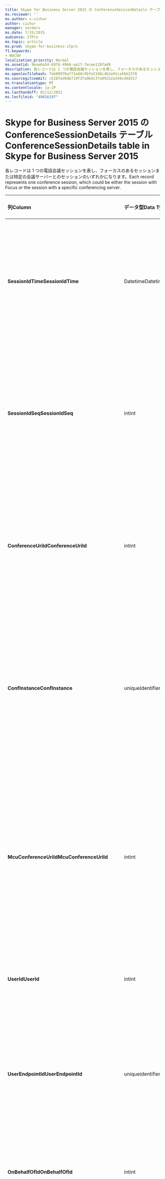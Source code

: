 ```yaml
---
title: Skype for Business Server 2015 の ConferenceSessionDetails テーブル
ms.reviewer: ''
ms.author: v-cichur
author: cichur
manager: serdars
ms.date: 7/15/2015
audience: ITPro
ms.topic: article
ms.prod: skype-for-business-itpro
f1.keywords:
- NOCSH
localization_priority: Normal
ms.assetid: 9eae6a54-69fd-4966-aa17-7ecee1297ad8
description: 各レコードは 1 つの電話会議セッションを表し、フォーカスのあるセッションまたは特定の会議サーバーとのセッションのいずれかになります。
ms.openlocfilehash: 7eb00976af71e88c9bfe2348c4b2e91ca5bb23f8
ms.sourcegitcommit: c528fad9db719f3fa96dc3fa99332a349cd9d317
ms.translationtype: MT
ms.contentlocale: ja-JP
ms.lasthandoff: 01/12/2021
ms.locfileid: "49816197"
---
```

# <a name="conferencesessiondetails-table-in-skype-for-business-server-2015"></a><span data-ttu-id="ea453-103">Skype for Business Server 2015 の ConferenceSessionDetails テーブル</span><span class="sxs-lookup"><span data-stu-id="ea453-103">ConferenceSessionDetails table in Skype for Business Server 2015</span></span>
 
<span data-ttu-id="ea453-104">各レコードは 1 つの電話会議セッションを表し、フォーカスのあるセッションまたは特定の会議サーバーとのセッションのいずれかになります。</span><span class="sxs-lookup"><span data-stu-id="ea453-104">Each record represents one conference session, which could be either the session with Focus or the session with a specific conferencing server.</span></span>
  
|<span data-ttu-id="ea453-105">**列**</span><span class="sxs-lookup"><span data-stu-id="ea453-105">**Column**</span></span>|<span data-ttu-id="ea453-106">**データ型**</span><span class="sxs-lookup"><span data-stu-id="ea453-106">**Data Type**</span></span>|<span data-ttu-id="ea453-107">**キー/インデックス**</span><span class="sxs-lookup"><span data-stu-id="ea453-107">**Key/Index**</span></span>|<span data-ttu-id="ea453-108">**詳細**</span><span class="sxs-lookup"><span data-stu-id="ea453-108">**Details**</span></span>|
|:-----|:-----|:-----|:-----|
|<span data-ttu-id="ea453-109">**SessionIdTime**</span><span class="sxs-lookup"><span data-stu-id="ea453-109">**SessionIdTime**</span></span> <br/> |<span data-ttu-id="ea453-110">Datetime</span><span class="sxs-lookup"><span data-stu-id="ea453-110">Datetime</span></span>  <br/> |<span data-ttu-id="ea453-111">主/プライマリ、外部</span><span class="sxs-lookup"><span data-stu-id="ea453-111">Primary, Foreign</span></span>  <br/> |<span data-ttu-id="ea453-112">セッション要求の時刻。 **SessionIdSeq と組み合わせて使用して** 、会議セッションを一意に識別します。</span><span class="sxs-lookup"><span data-stu-id="ea453-112">Time of session request; used in conjunction with **SessionIdSeq** to uniquely identify a conference session.</span></span> <span data-ttu-id="ea453-113">詳細については [、Skype for Business Server 2015](dialogs.md) の Dialogs テーブルを参照してください。</span><span class="sxs-lookup"><span data-stu-id="ea453-113">See the [Dialogs table in Skype for Business Server 2015](dialogs.md) for more information.</span></span> <br/> |
|<span data-ttu-id="ea453-114">**SessionIdSeq**</span><span class="sxs-lookup"><span data-stu-id="ea453-114">**SessionIdSeq**</span></span> <br/> |<span data-ttu-id="ea453-115">int</span><span class="sxs-lookup"><span data-stu-id="ea453-115">int</span></span>  <br/> |<span data-ttu-id="ea453-116">主/プライマリ、外部</span><span class="sxs-lookup"><span data-stu-id="ea453-116">Primary, Foreign</span></span>  <br/> |<span data-ttu-id="ea453-117">セッションを識別するための ID 番号。</span><span class="sxs-lookup"><span data-stu-id="ea453-117">ID number to identify the session.</span></span> <span data-ttu-id="ea453-118">SessionIdTime と **組み合わせて使用し** 、会議セッションを一意に識別します。</span><span class="sxs-lookup"><span data-stu-id="ea453-118">Used in conjunction with **SessionIdTime** to uniquely identify a conference session.</span></span> <span data-ttu-id="ea453-119">詳細については [、Skype for Business Server 2015](dialogs.md) のダイアログ の表を参照してください。</span><span class="sxs-lookup"><span data-stu-id="ea453-119">See the [Dialogs table in Skype for Business Server 2015](dialogs.md) for more information.</span></span> * <br/> |
|<span data-ttu-id="ea453-120">**ConferenceUriId**</span><span class="sxs-lookup"><span data-stu-id="ea453-120">**ConferenceUriId**</span></span> <br/> |<span data-ttu-id="ea453-121">int</span><span class="sxs-lookup"><span data-stu-id="ea453-121">int</span></span>  <br/> |<span data-ttu-id="ea453-122">外部</span><span class="sxs-lookup"><span data-stu-id="ea453-122">Foreign</span></span>  <br/> |<span data-ttu-id="ea453-123">このセッションに関連するフォーカス会議 URI。</span><span class="sxs-lookup"><span data-stu-id="ea453-123">Focus conference URI related to this session.</span></span> <span data-ttu-id="ea453-124">詳細については [、Skype for Business Server 2015 の ConferenceUris テーブル](conferenceuris.md) を参照してください。</span><span class="sxs-lookup"><span data-stu-id="ea453-124">See the [ConferenceUris table in Skype for Business Server 2015](conferenceuris.md) for more information.</span></span> <span data-ttu-id="ea453-125">この URI は、フォーカスベースの会議 URI です。</span><span class="sxs-lookup"><span data-stu-id="ea453-125">This URI is a Focus-based conference URI.</span></span> <br/> |
|<span data-ttu-id="ea453-126">**ConfInstance**</span><span class="sxs-lookup"><span data-stu-id="ea453-126">**ConfInstance**</span></span> <br/> |<span data-ttu-id="ea453-127">uniqueIdentifier</span><span class="sxs-lookup"><span data-stu-id="ea453-127">uniqueIdentifier</span></span>  <br/> ||<span data-ttu-id="ea453-128">定期的な電話会議のインスタンスを区別する識別子。</span><span class="sxs-lookup"><span data-stu-id="ea453-128">Identifier that differentiates between instances of recurring conferences.</span></span> <span data-ttu-id="ea453-129">定期的な電話会議の各インスタンスは、ConferenceURI は同じですが、ConfInstance 値が異なります。</span><span class="sxs-lookup"><span data-stu-id="ea453-129">Each recurring conference instance has the same ConferenceURI but a different ConfInstance value.</span></span>  <br/> <span data-ttu-id="ea453-130">このフィールドは、Microsoft Lync Server 2013 で導入されました。</span><span class="sxs-lookup"><span data-stu-id="ea453-130">This field was introduced in Microsoft Lync Server 2013.</span></span>  <br/> |
|<span data-ttu-id="ea453-131">**McuConferenceUriId**</span><span class="sxs-lookup"><span data-stu-id="ea453-131">**McuConferenceUriId**</span></span> <br/> |<span data-ttu-id="ea453-132">int</span><span class="sxs-lookup"><span data-stu-id="ea453-132">int</span></span>  <br/> |<span data-ttu-id="ea453-133">外部</span><span class="sxs-lookup"><span data-stu-id="ea453-133">Foreign</span></span>  <br/> |<span data-ttu-id="ea453-134">このセッションに関連する会議サーバーの会議 URI。</span><span class="sxs-lookup"><span data-stu-id="ea453-134">Conferencing server conference URI related to this session.</span></span> <span data-ttu-id="ea453-135">詳細については [、Skype for Business Server 2015 の ConferenceUris テーブル](conferenceuris.md) を参照してください。</span><span class="sxs-lookup"><span data-stu-id="ea453-135">See the [ConferenceUris table in Skype for Business Server 2015](conferenceuris.md) for more information.</span></span> <span data-ttu-id="ea453-136">この URI は、会議サーバーベースの会議 URI です。</span><span class="sxs-lookup"><span data-stu-id="ea453-136">This URI is the conferencing server-based conference URI.</span></span> <span data-ttu-id="ea453-137">フォーカス会議セッションの場合、この列は null になります。</span><span class="sxs-lookup"><span data-stu-id="ea453-137">For Focus conference sessions, this column will be null.</span></span> <br/> |
|<span data-ttu-id="ea453-138">**UserId**</span><span class="sxs-lookup"><span data-stu-id="ea453-138">**UserId**</span></span> <br/> |<span data-ttu-id="ea453-139">int</span><span class="sxs-lookup"><span data-stu-id="ea453-139">int</span></span>  <br/> |<span data-ttu-id="ea453-140">外部</span><span class="sxs-lookup"><span data-stu-id="ea453-140">Foreign</span></span>  <br/> |<span data-ttu-id="ea453-141">会議セッションの 1 人のユーザーの ID。</span><span class="sxs-lookup"><span data-stu-id="ea453-141">ID of one user in the conference session.</span></span> <span data-ttu-id="ea453-142">詳細については [、Users の表](users.md) を参照してください。</span><span class="sxs-lookup"><span data-stu-id="ea453-142">See the [Users table](users.md) for more information.</span></span> <br/> |
|<span data-ttu-id="ea453-143">**UserEndpointId**</span><span class="sxs-lookup"><span data-stu-id="ea453-143">**UserEndpointId**</span></span> <br/> |<span data-ttu-id="ea453-144">uniqueidentifier</span><span class="sxs-lookup"><span data-stu-id="ea453-144">uniqueidentifier</span></span>  <br/> ||<span data-ttu-id="ea453-145">エンドポイントのインスタンスを識別する GUID。</span><span class="sxs-lookup"><span data-stu-id="ea453-145">A GUID to identify the instance of endpoint.</span></span> <span data-ttu-id="ea453-146">たとえば、あるユーザーが同じアカウントを持つ別のコンピューターにログオンした場合、各コンピューターのエンドポイント ID は異なります。</span><span class="sxs-lookup"><span data-stu-id="ea453-146">For example, if one user logs on to different machines with the same account, then each machine will have a different endpoint ID.</span></span>  <br/> |
|<span data-ttu-id="ea453-147">**OnBehalfOfId**</span><span class="sxs-lookup"><span data-stu-id="ea453-147">**OnBehalfOfId**</span></span> <br/> |<span data-ttu-id="ea453-148">int</span><span class="sxs-lookup"><span data-stu-id="ea453-148">int</span></span>  <br/> |<span data-ttu-id="ea453-149">外部</span><span class="sxs-lookup"><span data-stu-id="ea453-149">Foreign</span></span>  <br/> |<span data-ttu-id="ea453-150">発信者が代理を務めているユーザーの ID を示します。</span><span class="sxs-lookup"><span data-stu-id="ea453-150">Indicates the ID of the user of who the caller is on behalf.</span></span> <span data-ttu-id="ea453-151">詳細については [、Users の表](users.md) を参照してください。</span><span class="sxs-lookup"><span data-stu-id="ea453-151">See the [Users table](users.md) for more information.</span></span> <br/> |
|<span data-ttu-id="ea453-152">**ReferredById**</span><span class="sxs-lookup"><span data-stu-id="ea453-152">**ReferredById**</span></span> <br/> |<span data-ttu-id="ea453-153">int</span><span class="sxs-lookup"><span data-stu-id="ea453-153">int</span></span>  <br/> |<span data-ttu-id="ea453-154">外部</span><span class="sxs-lookup"><span data-stu-id="ea453-154">Foreign</span></span>  <br/> |<span data-ttu-id="ea453-155">通話の参照元であるユーザーの ID。</span><span class="sxs-lookup"><span data-stu-id="ea453-155">ID of the user by who the call is referred.</span></span> <span data-ttu-id="ea453-156">詳細については [、Users の表](users.md) を参照してください。</span><span class="sxs-lookup"><span data-stu-id="ea453-156">See the [Users table](users.md) for more information.</span></span> <br/> |
|<span data-ttu-id="ea453-157">**UserClientVersionId**</span><span class="sxs-lookup"><span data-stu-id="ea453-157">**UserClientVersionId**</span></span> <br/> |<span data-ttu-id="ea453-158">int</span><span class="sxs-lookup"><span data-stu-id="ea453-158">int</span></span>  <br/> |<span data-ttu-id="ea453-159">外部</span><span class="sxs-lookup"><span data-stu-id="ea453-159">Foreign</span></span>  <br/> |<span data-ttu-id="ea453-160">会議ユーザーが使用するクライアント バージョン。</span><span class="sxs-lookup"><span data-stu-id="ea453-160">Client version used by the conference user.</span></span> <span data-ttu-id="ea453-161">詳細については [、Skype for Business Server 2015 の ClientVersions テーブル](clientversions.md) を参照してください。</span><span class="sxs-lookup"><span data-stu-id="ea453-161">See the [ClientVersions table in Skype for Business Server 2015](clientversions.md) for more information.</span></span> <br/> |
|<span data-ttu-id="ea453-162">**ConfClientVersionId**</span><span class="sxs-lookup"><span data-stu-id="ea453-162">**ConfClientVersionId**</span></span> <br/> |<span data-ttu-id="ea453-163">int</span><span class="sxs-lookup"><span data-stu-id="ea453-163">int</span></span>  <br/> |<span data-ttu-id="ea453-164">外部</span><span class="sxs-lookup"><span data-stu-id="ea453-164">Foreign</span></span>  <br/> |<span data-ttu-id="ea453-165">会議サーバーで使用されるクライアント バージョン。</span><span class="sxs-lookup"><span data-stu-id="ea453-165">Client version used by the conference server.</span></span> <span data-ttu-id="ea453-166">詳細については [、Skype for Business Server 2015 の ClientVersions テーブル](clientversions.md) を参照してください。</span><span class="sxs-lookup"><span data-stu-id="ea453-166">See the [ClientVersions table in Skype for Business Server 2015](clientversions.md) for more information.</span></span> <br/> |
|<span data-ttu-id="ea453-167">**ReplaceDialogIdTime**</span><span class="sxs-lookup"><span data-stu-id="ea453-167">**ReplaceDialogIdTime**</span></span> <br/> |<span data-ttu-id="ea453-168">日付型</span><span class="sxs-lookup"><span data-stu-id="ea453-168">datetime</span></span>  <br/> |<span data-ttu-id="ea453-169">外部</span><span class="sxs-lookup"><span data-stu-id="ea453-169">Foreign</span></span>  <br/> |<span data-ttu-id="ea453-170">現在のセッションで置き換えられたダイアログを識別するための ID 番号。</span><span class="sxs-lookup"><span data-stu-id="ea453-170">ID number to identify the dialog which was replaced by current session.</span></span> <span data-ttu-id="ea453-171">詳細については [、Skype for Business Server 2015](dialogs.md) の Dialogs テーブルを参照してください。</span><span class="sxs-lookup"><span data-stu-id="ea453-171">See the [Dialogs table in Skype for Business Server 2015](dialogs.md) for more information.</span></span> <br/> |
|<span data-ttu-id="ea453-172">**ReplaceDialogIdSeq**</span><span class="sxs-lookup"><span data-stu-id="ea453-172">**ReplaceDialogIdSeq**</span></span> <br/> |<span data-ttu-id="ea453-173">int</span><span class="sxs-lookup"><span data-stu-id="ea453-173">int</span></span>  <br/> |<span data-ttu-id="ea453-174">外部</span><span class="sxs-lookup"><span data-stu-id="ea453-174">Foreign</span></span>  <br/> |<span data-ttu-id="ea453-175">セッションを識別するための ID 番号。</span><span class="sxs-lookup"><span data-stu-id="ea453-175">ID number to identify the session.</span></span> <span data-ttu-id="ea453-176">このセッションで置き換えられたセッションを一意に識別するために **ReplacesDialogIdTime** と併用されます。</span><span class="sxs-lookup"><span data-stu-id="ea453-176">Used in conjunction with **ReplacesDialogIdTime** to uniquely identify a session that is replaced by this session.</span></span> <span data-ttu-id="ea453-177">詳細については [、Skype for Business Server 2015](dialogs.md) の Dialogs テーブルを参照してください。</span><span class="sxs-lookup"><span data-stu-id="ea453-177">See the [Dialogs table in Skype for Business Server 2015](dialogs.md) for more information.</span></span> <br/> |
|<span data-ttu-id="ea453-178">**IsStartedByConfServer**</span><span class="sxs-lookup"><span data-stu-id="ea453-178">**IsStartedByConfServer**</span></span> <br/> |<span data-ttu-id="ea453-179">bit</span><span class="sxs-lookup"><span data-stu-id="ea453-179">bit</span></span>  <br/> ||<span data-ttu-id="ea453-180">会議サーバーによってセッションが開始されたかどうかを示します。</span><span class="sxs-lookup"><span data-stu-id="ea453-180">Indicates if the session started by the conferencing Server.</span></span>  <br/> |
|<span data-ttu-id="ea453-181">**IsEndedByConfServer**</span><span class="sxs-lookup"><span data-stu-id="ea453-181">**IsEndedByConfServer**</span></span> <br/> |<span data-ttu-id="ea453-182">bit</span><span class="sxs-lookup"><span data-stu-id="ea453-182">bit</span></span>  <br/> ||<span data-ttu-id="ea453-183">会議サーバーによってセッションが終了したかどうかを示します。</span><span class="sxs-lookup"><span data-stu-id="ea453-183">Indicates if the session ended by the conferencing server.</span></span>  <br/> |
|<span data-ttu-id="ea453-184">**IsUserInternal**</span><span class="sxs-lookup"><span data-stu-id="ea453-184">**IsUserInternal**</span></span> <br/> |<span data-ttu-id="ea453-185">bit</span><span class="sxs-lookup"><span data-stu-id="ea453-185">bit</span></span>  <br/> ||<span data-ttu-id="ea453-186">ユーザーが内部からログオンするかどうか。</span><span class="sxs-lookup"><span data-stu-id="ea453-186">Whether user is logged on from internal or not.</span></span>  <br/> |
|<span data-ttu-id="ea453-187">**ResponseCode**</span><span class="sxs-lookup"><span data-stu-id="ea453-187">**ResponseCode**</span></span> <br/> |<span data-ttu-id="ea453-188">int</span><span class="sxs-lookup"><span data-stu-id="ea453-188">int</span></span>  <br/> ||<span data-ttu-id="ea453-189">セッションの招待に対するセッション開始プロトコル (SIP) 応答コード。</span><span class="sxs-lookup"><span data-stu-id="ea453-189">Session Initiation Protocol (SIP) response code to the session invitation.</span></span> <span data-ttu-id="ea453-190">このフィールドには通常、セッションの最初の INVITE メッセージから生成されるデータが設定されます。</span><span class="sxs-lookup"><span data-stu-id="ea453-190">This field is typically populated by data generated from the initial INVITE message in the session.</span></span> <span data-ttu-id="ea453-191">INVITE メッセージがない場合は、フィールドには、最初の関連する SIP メッセージ (BYE、CANCEL、MESSAGE、または INFO) の日時が設定されます。</span><span class="sxs-lookup"><span data-stu-id="ea453-191">If there is no INVITE message then the field is populated with the date and time of the first relevant SIP message (BYE, CANCEL, MESSAGE, or INFO).</span></span>  <br/> |
|<span data-ttu-id="ea453-192">**DiagnosticId**</span><span class="sxs-lookup"><span data-stu-id="ea453-192">**DiagnosticId**</span></span> <br/> |<span data-ttu-id="ea453-193">int</span><span class="sxs-lookup"><span data-stu-id="ea453-193">int</span></span>  <br/> ||<span data-ttu-id="ea453-194">SIP ヘッダーから取得された診断 ID。</span><span class="sxs-lookup"><span data-stu-id="ea453-194">Diagnostic ID captured from SIP header.</span></span>  <br/> |
|<span data-ttu-id="ea453-195">**ServerId**</span><span class="sxs-lookup"><span data-stu-id="ea453-195">**ServerId**</span></span> <br/> |<span data-ttu-id="ea453-196">int</span><span class="sxs-lookup"><span data-stu-id="ea453-196">int</span></span>  <br/> |<span data-ttu-id="ea453-197">外部</span><span class="sxs-lookup"><span data-stu-id="ea453-197">Foreign</span></span>  <br/> |<span data-ttu-id="ea453-198">このセッションで使用されるフロントエンド サーバーの ID。</span><span class="sxs-lookup"><span data-stu-id="ea453-198">ID of the front-end server used for this session.</span></span> <span data-ttu-id="ea453-199">詳細については [、Servers の表](servers.md) を参照してください。</span><span class="sxs-lookup"><span data-stu-id="ea453-199">See the [Servers table](servers.md) for more information.</span></span> <br/> |
|<span data-ttu-id="ea453-200">**PoolId**</span><span class="sxs-lookup"><span data-stu-id="ea453-200">**PoolId**</span></span> <br/> |<span data-ttu-id="ea453-201">int</span><span class="sxs-lookup"><span data-stu-id="ea453-201">int</span></span>  <br/> |<span data-ttu-id="ea453-202">外部</span><span class="sxs-lookup"><span data-stu-id="ea453-202">Foreign</span></span>  <br/> |<span data-ttu-id="ea453-203">セッションが取得されたプールの ID。</span><span class="sxs-lookup"><span data-stu-id="ea453-203">ID of the pool in which the session was captured.</span></span> <span data-ttu-id="ea453-204">詳細については [、Pools の表](pools.md) を参照してください。</span><span class="sxs-lookup"><span data-stu-id="ea453-204">See the [Pools table](pools.md) for more information.</span></span> <br/> |
|<span data-ttu-id="ea453-205">**MediationServerId**</span><span class="sxs-lookup"><span data-stu-id="ea453-205">**MediationServerId**</span></span> <br/> |<span data-ttu-id="ea453-206">int</span><span class="sxs-lookup"><span data-stu-id="ea453-206">int</span></span>  <br/> |<span data-ttu-id="ea453-207">外部</span><span class="sxs-lookup"><span data-stu-id="ea453-207">Foreign</span></span>  <br/> |<span data-ttu-id="ea453-208">通話が使用している仲介サーバー。</span><span class="sxs-lookup"><span data-stu-id="ea453-208">The Mediation Server the call is using.</span></span> <span data-ttu-id="ea453-209">詳細については [、MediationServers の表](mediationservers.md) を参照してください。</span><span class="sxs-lookup"><span data-stu-id="ea453-209">See the [MediationServers table](mediationservers.md) for more information.</span></span> <br/> |
|<span data-ttu-id="ea453-210">**GatewayId**</span><span class="sxs-lookup"><span data-stu-id="ea453-210">**GatewayId**</span></span> <br/> |<span data-ttu-id="ea453-211">int</span><span class="sxs-lookup"><span data-stu-id="ea453-211">int</span></span>  <br/> |<span data-ttu-id="ea453-212">外部</span><span class="sxs-lookup"><span data-stu-id="ea453-212">Foreign</span></span>  <br/> |<span data-ttu-id="ea453-213">通話が使用しているゲートウェイ。</span><span class="sxs-lookup"><span data-stu-id="ea453-213">The gateway the call is using.</span></span> <span data-ttu-id="ea453-214">詳細については [、Skype for Business Server 2015](gateways.md) のゲートウェイの表を参照してください。</span><span class="sxs-lookup"><span data-stu-id="ea453-214">See the [Gateways table in Skype for Business Server 2015](gateways.md) for more information.</span></span> <br/> |
|<span data-ttu-id="ea453-215">**EdgeServerId**</span><span class="sxs-lookup"><span data-stu-id="ea453-215">**EdgeServerId**</span></span> <br/> |<span data-ttu-id="ea453-216">int</span><span class="sxs-lookup"><span data-stu-id="ea453-216">int</span></span>  <br/> |<span data-ttu-id="ea453-217">外部</span><span class="sxs-lookup"><span data-stu-id="ea453-217">Foreign</span></span>  <br/> |<span data-ttu-id="ea453-218">呼び出しが使用しているエッジ サーバー。</span><span class="sxs-lookup"><span data-stu-id="ea453-218">The Edge Server the call is using.</span></span> <span data-ttu-id="ea453-219">詳細については [、Skype for Business Server 2015 の EdgeServers テーブル](edgeservers.md) を参照してください。</span><span class="sxs-lookup"><span data-stu-id="ea453-219">See the [EdgeServers table in Skype for Business Server 2015](edgeservers.md) for more information.</span></span> <br/> |
|<span data-ttu-id="ea453-220">**ContentTypeId**</span><span class="sxs-lookup"><span data-stu-id="ea453-220">**ContentTypeId**</span></span> <br/> |<span data-ttu-id="ea453-221">int</span><span class="sxs-lookup"><span data-stu-id="ea453-221">int</span></span>  <br/> |<span data-ttu-id="ea453-222">外部</span><span class="sxs-lookup"><span data-stu-id="ea453-222">Foreign</span></span>  <br/> |<span data-ttu-id="ea453-223">セッションで使用されるコンテンツの種類。</span><span class="sxs-lookup"><span data-stu-id="ea453-223">Content type used in the session.</span></span> <span data-ttu-id="ea453-224">詳細については [、Skype for Business Server 2015 の ContentTypes の表](contenttypes.md) を参照してください。</span><span class="sxs-lookup"><span data-stu-id="ea453-224">See the [ContentTypes table in Skype for Business Server 2015](contenttypes.md) for more information.</span></span> <br/> |
|<span data-ttu-id="ea453-225">**InviteTime**</span><span class="sxs-lookup"><span data-stu-id="ea453-225">**InviteTime**</span></span> <br/> |<span data-ttu-id="ea453-226">日付型</span><span class="sxs-lookup"><span data-stu-id="ea453-226">datetime</span></span>  <br/> ||<span data-ttu-id="ea453-227">最初の INVITE 要求の時刻。</span><span class="sxs-lookup"><span data-stu-id="ea453-227">The time of the first INVITE request.</span></span> <span data-ttu-id="ea453-228">このフィールドには通常、セッションの最初の INVITE メッセージから生成されるデータが設定されます。</span><span class="sxs-lookup"><span data-stu-id="ea453-228">This field is typically populated by data generated from the initial INVITE message in the session.</span></span> <span data-ttu-id="ea453-229">INVITE メッセージがない場合は、フィールドには、最初の関連する SIP メッセージ (BYE、CANCEL、MESSAGE、または INFO) の日時が設定されます。</span><span class="sxs-lookup"><span data-stu-id="ea453-229">If there is no INVITE message then the field is populated with the date and time of the first relevant SIP message (BYE, CANCEL, MESSAGE, or INFO).</span></span>  <br/> |
|<span data-ttu-id="ea453-230">**ResponseTime**</span><span class="sxs-lookup"><span data-stu-id="ea453-230">**ResponseTime**</span></span> <br/> |<span data-ttu-id="ea453-231">日付型</span><span class="sxs-lookup"><span data-stu-id="ea453-231">datetime</span></span>  <br/> ||<span data-ttu-id="ea453-232">最初の SIP 応答の時刻。</span><span class="sxs-lookup"><span data-stu-id="ea453-232">Time of the first SIP RESPONSE.</span></span> <span data-ttu-id="ea453-233">このフィールドには通常、セッションの最初の INVITE メッセージから生成されるデータが設定されます。</span><span class="sxs-lookup"><span data-stu-id="ea453-233">This field is typically populated by data generated from the initial INVITE message in the session.</span></span> <span data-ttu-id="ea453-234">INVITE メッセージがない場合は、フィールドには、最初の関連する SIP メッセージ (BYE、CANCEL、MESSAGE、または INFO) の日時が設定されます。</span><span class="sxs-lookup"><span data-stu-id="ea453-234">If there is no INVITE message then the field is populated with the date and time of the first relevant SIP message (BYE, CANCEL, MESSAGE, or INFO).</span></span>  <br/> |
|<span data-ttu-id="ea453-235">**SessionEndTime**</span><span class="sxs-lookup"><span data-stu-id="ea453-235">**SessionEndTime**</span></span> <br/> |<span data-ttu-id="ea453-236">日付型</span><span class="sxs-lookup"><span data-stu-id="ea453-236">datetime</span></span>  <br/> ||<span data-ttu-id="ea453-237">セッションが終了した時刻。</span><span class="sxs-lookup"><span data-stu-id="ea453-237">The time when the session is ended.</span></span>  <br/> |
|<span data-ttu-id="ea453-238">**UriTypeId**</span><span class="sxs-lookup"><span data-stu-id="ea453-238">**UriTypeId**</span></span> <br/> |<span data-ttu-id="ea453-239">tinyint</span><span class="sxs-lookup"><span data-stu-id="ea453-239">tinyint</span></span>  <br/> |<span data-ttu-id="ea453-240">外部</span><span class="sxs-lookup"><span data-stu-id="ea453-240">Foreign</span></span>  <br/> |<span data-ttu-id="ea453-241">UriTypes テーブルからの MCU URI の種類の [値が含まれています](uritypes.md)。</span><span class="sxs-lookup"><span data-stu-id="ea453-241">Contains the MCU URI type value from the [UriTypes table](uritypes.md).</span></span> <span data-ttu-id="ea453-242">このフィールドは、クエリのパフォーマンスを向上するために使用されます。</span><span class="sxs-lookup"><span data-stu-id="ea453-242">This field is used for improving query performance.</span></span>  <br/> <span data-ttu-id="ea453-243">このフィールドは、Microsoft Lync Server 2013 で導入されました。</span><span class="sxs-lookup"><span data-stu-id="ea453-243">This field was introduced in Microsoft Lync Server 2013.</span></span>  <br/> |
|<span data-ttu-id="ea453-244">**UserFlag**</span><span class="sxs-lookup"><span data-stu-id="ea453-244">**UserFlag**</span></span> <br/> |<span data-ttu-id="ea453-245">smallint</span><span class="sxs-lookup"><span data-stu-id="ea453-245">smallint</span></span>  <br/> || <span data-ttu-id="ea453-246">ユーザー属性を示すビット セット。</span><span class="sxs-lookup"><span data-stu-id="ea453-246">A bit set that indicates the user attributes.</span></span> <span data-ttu-id="ea453-247">以下の属性が定義されています。</span><span class="sxs-lookup"><span data-stu-id="ea453-247">The following attribute definitions are listed:</span></span> <br/>  <span data-ttu-id="ea453-248">デスクトップフォンとの統合 - 1</span><span class="sxs-lookup"><span data-stu-id="ea453-248">Integrated with desktop phone - 1</span></span> <br/> |
|<span data-ttu-id="ea453-249">**CallFlag**</span><span class="sxs-lookup"><span data-stu-id="ea453-249">**CallFlag**</span></span> <br/> |<span data-ttu-id="ea453-250">smallint</span><span class="sxs-lookup"><span data-stu-id="ea453-250">smallint</span></span>  <br/> || <span data-ttu-id="ea453-p125">通話の属性を示すビット セット。以下の属性が定義されています。</span><span class="sxs-lookup"><span data-stu-id="ea453-p125">A bit set that indicates the call attributes. The following attribute definitions are listed:</span></span> <br/>  <span data-ttu-id="ea453-253">再試行されたセッション - 1</span><span class="sxs-lookup"><span data-stu-id="ea453-253">Retried Session - 1</span></span> <br/> |
|<span data-ttu-id="ea453-254">**LastModifiedTime**</span><span class="sxs-lookup"><span data-stu-id="ea453-254">**LastModifiedTime**</span></span> <br/> |<span data-ttu-id="ea453-255">Datetime</span><span class="sxs-lookup"><span data-stu-id="ea453-255">Datetime</span></span>  <br/> ||<span data-ttu-id="ea453-256">監視サービスの内部用テーブル。</span><span class="sxs-lookup"><span data-stu-id="ea453-256">For internal use by the Monitoring service.</span></span>  <br/> <span data-ttu-id="ea453-257">このフィールドは、Skype for Business Server 2015 で導入されました。</span><span class="sxs-lookup"><span data-stu-id="ea453-257">This field was introduced in Skype for Business Server 2015.</span></span>  <br/> |
   
<span data-ttu-id="ea453-258">\* ほとんどのセッションでは、SessionIdSeq の値は 1 になります。</span><span class="sxs-lookup"><span data-stu-id="ea453-258">\* For most sessions, SessionIdSeq will have the value of 1.</span></span> <span data-ttu-id="ea453-259">まったく同時に複数のセッションが開始した場合、あるセッションの SessionIdSeq は 1、別のセッションは 2、などとなります。</span><span class="sxs-lookup"><span data-stu-id="ea453-259">If multiple sessions start at exactly the same time, the SessionIdSeq for one will be 1, for another will be 2, and so on.</span></span>
  


